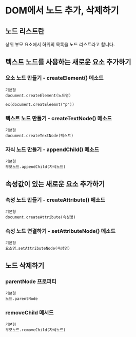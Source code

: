 # DOM에서 노드 추가, 삭제하기

## 노드 리스트란

상위 부모 요소에서 하위의 목록을 노드 리스트라고 합니다.

## 텍스트 노드를 사용하는 새로운 요소 추가하기

### 요소 노드 만들기 - createElement() 메소드

```
기본형
document.createElement(노드명)

ex(document.creatEleemnt("p"))
```

### 텍스트 노드 만들기 - createTextNode() 메소드

```
기본형
document.createTextNode(텍스트)
```

### 자식 노드 만들기 - appendChild() 메소드

```
기본형
부모노드.appendChild(자식노드)
```

## 속성값이 있는 새로운 요소 추가하기

### 속성 노드 만들기 - createAttribute() 메소드

```
기본형
document.createAttribute(속성명)
```

### 속성 노드 연결하기 - setAttributeNode() 메소드

```
기본형
요소명.setAttributeNode(속성명)
```

## 노드 삭제하기

### parentNode 프로퍼티

```
기본형
노드.parentNode
```

### removeChild 메서드

```
기본형
부모노드.removeChild(자식노드)
```
